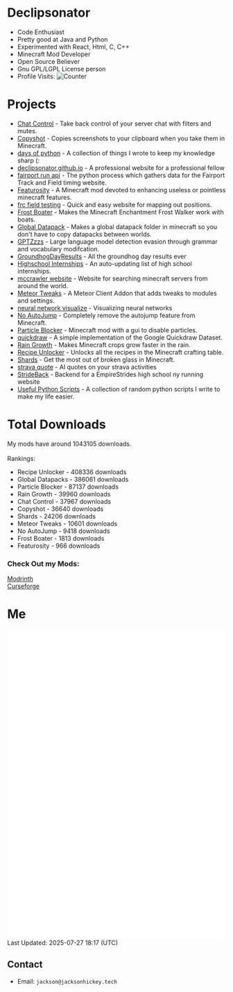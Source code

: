 # Declipsonator
- Code Enthusiast
- Pretty good at Java and Python
- Experimented with React, Html, C, C++
- Minecraft Mod Developer
- Open Source Believer
- Gnu GPL/LGPL License person
- Profile Visits: <img src="https://c.andyhoppe.com/1649759421" style="border:none" alt="Counter"/>
# Projects
- [Chat Control](https://github.com/Declipsonator/Chat-Control) - Take back control of your server chat with filters and mutes.
- [Copyshot](https://github.com/Declipsonator/Copyshot) - Copies screenshots to your clipboard when you take them in Minecraft.
- [days of python](https://github.com/Declipsonator/days-of-python) - A collection of things I wrote to keep my knowledge sharp (:
- [declipsonator.github.io](https://github.com/Declipsonator/declipsonator.github.io) - A professional website for a professional fellow
- [fairport run api](https://github.com/Declipsonator/fairport-run-api) - The python process which gathers data for the Fairport Track and Field timing website.
- [Featurosity](https://github.com/Declipsonator/Featurosity) - A Minecraft mod devoted to enhancing useless or pointless minecraft features.
- [frc field testing](https://github.com/Declipsonator/frc-field-testing) - Quick and easy website for mapping out positions.
- [Frost Boater](https://github.com/Declipsonator/Frost-Boater) - Makes the Minecraft Enchantment Frost Walker work with boats.
- [Global Datapack](https://github.com/Declipsonator/Global-Datapack) - Makes a global datapack folder in minecraft so you don't have to copy datapacks between worlds.
- [GPTZzzs](https://github.com/Declipsonator/GPTZzzs) - Large language model detection evasion through grammar and vocabulary modifcation.
- [GroundhogDayResults](https://github.com/Declipsonator/GroundhogDayResults) - All the groundhog day results ever
- [Highschool Internships](https://github.com/Declipsonator/Highschool-Internships) - An auto-updating list of high school internships.
- [mccrawler website](https://github.com/Declipsonator/mccrawler-website) - Website for searching minecraft servers from around the world.
- [Meteor Tweaks](https://github.com/Declipsonator/Meteor-Tweaks) - A Meteor Client Addon that adds tweaks to modules and settings.
- [neural network visualize](https://github.com/Declipsonator/neural-network-visualize) - Visualizing neural networks
- [No AutoJump](https://github.com/Declipsonator/No-AutoJump) - Completely remove the autojump feature from Minecraft.
- [Particle Blocker](https://github.com/Declipsonator/Particle-Blocker) - Minecraft mod with a gui to disable particles.
- [quickdraw](https://github.com/Declipsonator/quickdraw) - A simple implementation of the Google Quickdraw Dataset.
- [Rain Growth](https://github.com/Declipsonator/Rain-Growth) - Makes Minecraft crops grow faster in the rain.
- [Recipe Unlocker](https://github.com/Declipsonator/Recipe-Unlocker) - Unlocks all the recipes in the Minecraft crafting table.
- [Shards](https://github.com/Declipsonator/Shards) - Get the most out of broken glass in Minecraft.
- [strava quote](https://github.com/Declipsonator/strava-quote) - AI quotes on your strava activities
- [StrideBack](https://github.com/Declipsonator/StrideBack) - Backend for a EmpireStrides high school ny running website
- [Useful Python Scripts](https://github.com/Declipsonator/Useful-Python-Scripts) - A collection of random python scripts I write to make my life easier.


# Total Downloads
My mods have around 1043105 downloads. \
\
Rankings:
- Recipe Unlocker - 408336 downloads  
- Global Datapacks - 386061 downloads  
- Particle Blocker - 87137 downloads  
- Rain Growth - 39960 downloads  
- Chat Control - 37967 downloads  
- Copyshot - 36640 downloads  
- Shards - 24206 downloads  
- Meteor Tweaks - 10601 downloads  
- No AutoJump - 9418 downloads  
- Frost Boater - 1813 downloads  
- Featurosity - 966 downloads  


### Check Out my Mods:
[Modrinth](https://www.curseforge.com/members/declipsonator/projects)\
[Curseforge](https://www.curseforge.com/members/declipsonator/projects)

# Me
<img align="center" src="/github-metrics.svg" alt="Metrics">
Last Updated: 2025-07-27 18:17 (UTC)

## Contact
- Email: `jackson@jacksonhickey.tech`
